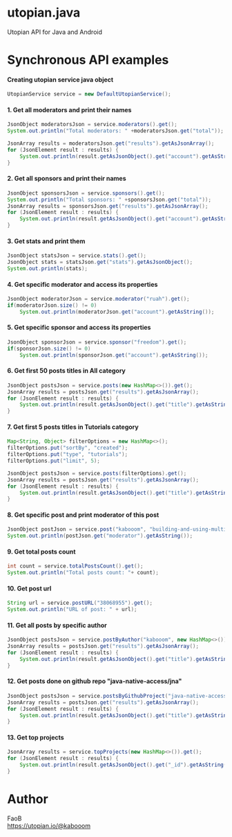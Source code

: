 # utopian.java #

Utopian API for Java and Android

# Synchronous API examples #

####  Creating utopian service java object
``` Java
UtopianService service = new DefaultUtopianService();
```

#### 1. Get all moderators and print their names
``` Java
JsonObject moderatorsJson = service.moderators().get();
System.out.println("Total moderators: " +moderatorsJson.get("total"));

JsonArray results = moderatorsJson.get("results").getAsJsonArray();
for (JsonElement result : results) {
    System.out.println(result.getAsJsonObject().get("account").getAsString());
}
```
#### 2. Get all sponsors and print their names
``` Java
JsonObject sponsorsJson = service.sponsors().get();
System.out.println("Total sponsors: " +sponsorsJson.get("total"));
JsonArray results = sponsorsJson.get("results").getAsJsonArray();
for (JsonElement result : results) {
    System.out.println(result.getAsJsonObject().get("account").getAsString());
}
```
#### 3.  Get stats and print them
``` Java
JsonObject statsJson = service.stats().get();
JsonObject stats = statsJson.get("stats").getAsJsonObject();
System.out.println(stats);
```
#### 4.  Get specific moderator and access its properties
``` Java
JsonObject moderatorJson = service.moderator("ruah").get();
if(moderatorJson.size() != 0)
    System.out.println(moderatorJson.get("account").getAsString());
```
#### 5.  Get specific sponsor and access its properties
``` Java
JsonObject sponsorJson = service.sponsor("freedom").get();
if(sponsorJson.size() != 0)
    System.out.println(sponsorJson.get("account").getAsString());
```
#### 6.  Get first 50 posts titles in All category
``` Java
JsonObject postsJson = service.posts(new HashMap<>()).get();
JsonArray results = postsJson.get("results").getAsJsonArray();
for (JsonElement result : results) {
    System.out.println(result.getAsJsonObject().get("title").getAsString());
}
```
#### 7.  Get first 5 posts titles in Tutorials category
``` Java
Map<String, Object> filterOptions = new HashMap<>();
filterOptions.put("sortBy", "created");
filterOptions.put("type", "tutorials");
filterOptions.put("limit", 5);

JsonObject postsJson = service.posts(filterOptions).get();
JsonArray results = postsJson.get("results").getAsJsonArray();
for (JsonElement result : results) {
    System.out.println(result.getAsJsonObject().get("title").getAsString());
}
```
#### 8.  Get specific post and print moderator of this post
``` Java
JsonObject postJson = service.post("kabooom", "building-and-using-multiple-android-shared-libraries").get();
System.out.println(postJson.get("moderator").getAsString());
```
#### 9.  Get total posts count
``` Java
int count = service.totalPostsCount().get();
System.out.println("Total posts count: "+ count);
```
#### 10.  Get post url
``` Java
String url = service.postURL("38068955").get();
System.out.println("URL of post: " + url);
```
#### 11.  Get all posts by specific author
``` Java
JsonObject postsJson = service.postByAuthor("kabooom", new HashMap<>()).get();
JsonArray results = postsJson.get("results").getAsJsonArray();
for (JsonElement result : results) {
    System.out.println(result.getAsJsonObject().get("title").getAsString());
}
```
#### 12.  Get posts done on github repo "java-native-access/jna"
``` Java
JsonObject postsJson = service.postsByGithubProject("java-native-access/jna", new HashMap<>()).get();
JsonArray results = postsJson.get("results").getAsJsonArray();
for (JsonElement result : results) {
    System.out.println(result.getAsJsonObject().get("title").getAsString());
}
```
#### 13.  Get top projects
``` Java
JsonArray results = service.topProjects(new HashMap<>()).get();
for (JsonElement result : results) {
    System.out.println(result.getAsJsonObject().get("_id").getAsString());
}
```



# Author #

FaoB  
https://utopian.io/@kabooom
